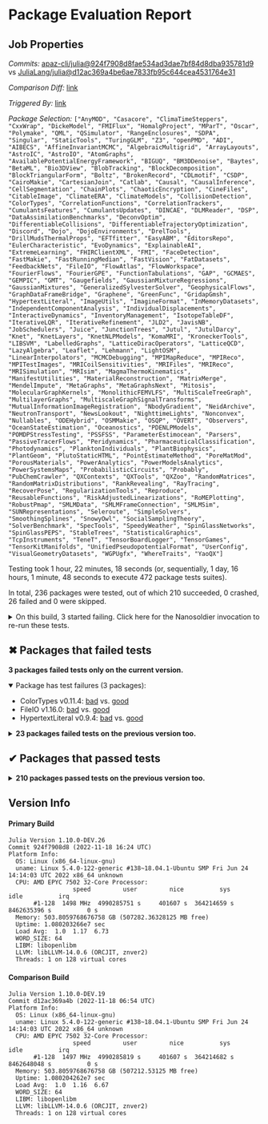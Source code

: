 # Package Evaluation Report

## Job Properties

*Commits:* [apaz-cli/julia@924f7908d8fae534ad3dae7bf84d8dba935781d9](https://github.com/apaz-cli/julia/commit/924f7908d8fae534ad3dae7bf84d8dba935781d9) vs [JuliaLang/julia@d12ac369a4be6ae7833fb95c644cea4531764e31](https://github.com/JuliaLang/julia/commit/d12ac369a4be6ae7833fb95c644cea4531764e31)

*Comparison Diff:* [link](https://github.com/JuliaLang/julia/compare/d12ac369a4be6ae7833fb95c644cea4531764e31..apaz-cli/julia:924f7908d8fae534ad3dae7bf84d8dba935781d9)

*Triggered By:* [link](https://github.com/JuliaLang/julia/pull/47369#issuecomment-1320461164)

*Package Selection:* `["AnyMOD", "Casacore", "ClimaTimeSteppers", "CxxWrap", "DickeModel", "FMIFlux", "HomalgProject", "MParT", "Oscar", "Polymake", "QML", "QSimulator", "RangeEnclosures", "SDPA", "Singular", "StaticTools", "TuringGLM", "Z3", "openPMD", "ADI", "AIBECS", "AffineInvariantMCMC", "AlgebraicMultigrid", "ArrayLayouts", "AstroIC", "AstroIO", "AtomGraphs", "AvailablePotentialEnergyFramework", "BIGUQ", "BM3DDenoise", "Baytes", "BetaML", "Bio3DView", "BlobTracking", "BlockDecomposition", "BlockTriangularForm", "Boltz", "BrokenRecord", "CDLmotif", "CSDP", "CairoMakie", "CartesianJoin", "Catlab", "Causal", "CausalInference", "CellSegmentation", "ChainPlots", "ChaoticEncryption", "CineFiles", "CitableImage", "ClimateERA", "ClimateModels", "CollisionDetection", "ColorTypes", "CorrelationFunctions", "CorrelationTrackers", "CumulantsFeatures", "CumulantsUpdates", "DINCAE", "DLMReader", "DSP", "DataAssimilationBenchmarks", "DeconvOptim", "DifferentiableCollisions", "DifferentiableTrajectoryOptimization", "Discord", "Dojo", "DojoEnvironments", "DrelTools", "DrillMudsThermalProps", "EFTfitter", "EasyABM", "EditorsRepo", "EulerCharacteristic", "EvoDynamics", "ExplainableAI", "ExtremeLearning", "FHIRClientXML", "FMI", "FaceDetection", "FastMakie", "FastRunningMedian", "FastVision", "FatDatasets", "FeedbackNets", "FileIO", "FlowAtlas", "FlowWorkspace", "FourierFlows", "FourierGPE", "FunctionTabulations", "GAP", "GCMAES", "GEMPIC", "GMT", "Gaugefields", "GaussianMixtureRegressions", "GaussianMixtures", "GeneralizedSylvesterSolver", "GeophysicalFlows", "GraphDataFrameBridge", "Graphene", "GreenFunc", "GridapGmsh", "HypertextLiteral", "ImageUtils", "ImagineFormat", "InMemoryDatasets", "IndependentComponentAnalysis", "IndividualDisplacements", "InteractiveDynamics", "InventoryManagement", "IsotopeTableDF", "IterativeLQR", "IterativeRefinement", "JLD2", "JavisNB", "JobSchedulers", "Juice", "JunctionTrees", "Jutul", "JutulDarcy", "Knet", "KnetLayers", "KnetNLPModels", "KomaMRI", "KroneckerTools", "LIBSVM", "LabelledGraphs", "LatticeDiracOperators", "LatticeQCD", "LazyAlgebra", "Leaflet", "Lehmann", "LightOSM", "LinearInterpolators", "MCMCDebugging", "MPIMapReduce", "MPIReco", "MPITestImages", "MRICoilSensitivities", "MRIFiles", "MRIReco", "MRISimulation", "MRIsim", "MagmaThermoKinematics", "ManifestUtilities", "MaterialReconstruction", "MatrixMerge", "MendelImpute", "MetaGraphs", "MetaGraphsNext", "Mitosis", "MolecularGraphKernels", "MonolithicFEMVLFS", "MultiScaleTreeGraph", "MultilayerGraphs", "MultiscaleGraphSignalTransforms", "MutualInformationImageRegistration", "NbodyGradient", "NeidArchive", "NeutronTransport", "NewsLookout", "NighttimeLights", "Nonconvex", "Nullables", "ODEHybrid", "OSMMakie", "OSQP", "OVERT", "Observers", "OceanStateEstimation", "Oceanostics", "PDENLPModels", "POMDPStressTesting", "PSSFSS", "ParameterEstimocean", "Parsers", "PassiveTracerFlows", "Peridynamics", "PharmaceuticalClassification", "Photodynamics", "PlanktonIndividuals", "PlantBiophysics", "PlantGeom", "PlutoStaticHTML", "PointEstimateMethod", "PoreMatMod", "PorousMaterials", "PowerAnalytics", "PowerModelsAnalytics", "PowerSystemsMaps", "ProbabilisticCircuits", "Probably", "PubChemCrawler", "QXContexts", "QXTools", "QXZoo", "RandomMatrices", "RandomMatrixDistributions", "RankRevealing", "RayTracing", "RecoverPose", "RegularizationTools", "Reproduce", "ReusableFunctions", "RiskAdjustedLinearizations", "RoMEPlotting", "RobustPmap", "SMLMData", "SMLMFrameConnection", "SMLMSim", "SUNRepresentations", "Seleroute", "SimpleSolvers", "SmoothingSplines", "SnowyOwl", "SocialSamplingTheory", "SolverBenchmark", "SpecTools", "SpeedyWeather", "SpinGlassNetworks", "SpinGlassPEPS", "StableTrees", "StatisticalGraphics", "TcpInstruments", "TeneT", "TensorBoardLogger", "TensorGames", "TensorKitManifolds", "UnifiedPseudopotentialFormat", "UserConfig", "VisualGeometryDatasets", "WGPUgfx", "WhereTraits", "YaoQX"]`

Testing took 1 hour, 22 minutes, 18 seconds (or, sequentially, 1 day, 16 hours, 1 minute, 48 seconds to execute 472 package tests suites).

In total, 236 packages were tested, out of which 210 succeeded, 0 crashed, 26 failed and 0 were skipped.


<details><summary>On this build, 3 started failing. Click here for the Nanosoldier invocation to re-run these tests.</summary>
<p>

```
@nanosoldier `runtests(["HypertextLiteral", "ColorTypes", "FileIO"])`
```

</p>
</details>


## ✖ Packages that failed tests

**3 packages failed tests only on the current version.**

<details open><summary>Package has test failures (3 packages):</summary>
<p>


- ColorTypes v0.11.4: [bad](https://s3.amazonaws.com/julialang-reports/nanosoldier/pkgeval/by_hash/924f790_vs_d12ac36/ColorTypes.primary.log) vs. [good](https://s3.amazonaws.com/julialang-reports/nanosoldier/pkgeval/by_hash/924f790_vs_d12ac36/ColorTypes.against.log)
- FileIO v1.16.0: [bad](https://s3.amazonaws.com/julialang-reports/nanosoldier/pkgeval/by_hash/924f790_vs_d12ac36/FileIO.primary.log) vs. [good](https://s3.amazonaws.com/julialang-reports/nanosoldier/pkgeval/by_hash/924f790_vs_d12ac36/FileIO.against.log)
- HypertextLiteral v0.9.4: [bad](https://s3.amazonaws.com/julialang-reports/nanosoldier/pkgeval/by_hash/924f790_vs_d12ac36/HypertextLiteral.primary.log) vs. [good](https://s3.amazonaws.com/julialang-reports/nanosoldier/pkgeval/by_hash/924f790_vs_d12ac36/HypertextLiteral.against.log)

</p>
</details>

<details><summary><strong>23 packages failed tests on the previous version too.</strong></summary>
<p>

<details open><summary>Package has test failures (2 packages):</summary>
<p>


- [Probably v0.1.0](https://s3.amazonaws.com/julialang-reports/nanosoldier/pkgeval/by_hash/924f790_vs_d12ac36/Probably.primary.log)
- [RiskAdjustedLinearizations v1.0.1](https://s3.amazonaws.com/julialang-reports/nanosoldier/pkgeval/by_hash/924f790_vs_d12ac36/RiskAdjustedLinearizations.primary.log)

</p>
</details>

<details open><summary>Package could not be installed (1 packages):</summary>
<p>


- [Casacore](https://s3.amazonaws.com/julialang-reports/nanosoldier/pkgeval/by_hash/924f790_vs_d12ac36/Casacore.primary.log)

</p>
</details>

<details open><summary>Networking-related issues were detected (1 packages):</summary>
<p>


- [DINCAE v2.0.1](https://s3.amazonaws.com/julialang-reports/nanosoldier/pkgeval/by_hash/924f790_vs_d12ac36/DINCAE.primary.log)

</p>
</details>

<details open><summary>There were unidentified errors (15 packages):</summary>
<p>


- [AstroIC v0.1.0](https://s3.amazonaws.com/julialang-reports/nanosoldier/pkgeval/by_hash/924f790_vs_d12ac36/AstroIC.primary.log)
- [AstroIO v0.1.2](https://s3.amazonaws.com/julialang-reports/nanosoldier/pkgeval/by_hash/924f790_vs_d12ac36/AstroIO.primary.log)
- [AtomGraphs v0.1.2](https://s3.amazonaws.com/julialang-reports/nanosoldier/pkgeval/by_hash/924f790_vs_d12ac36/AtomGraphs.primary.log)
- [FatDatasets v0.1.7](https://s3.amazonaws.com/julialang-reports/nanosoldier/pkgeval/by_hash/924f790_vs_d12ac36/FatDatasets.primary.log)
- [HomalgProject v1.2.5](https://s3.amazonaws.com/julialang-reports/nanosoldier/pkgeval/by_hash/924f790_vs_d12ac36/HomalgProject.primary.log)
- [MultiscaleGraphSignalTransforms](https://s3.amazonaws.com/julialang-reports/nanosoldier/pkgeval/by_hash/924f790_vs_d12ac36/MultiscaleGraphSignalTransforms.primary.log)
- [NeutronTransport](https://s3.amazonaws.com/julialang-reports/nanosoldier/pkgeval/by_hash/924f790_vs_d12ac36/NeutronTransport.primary.log)
- [Oscar v0.4.0](https://s3.amazonaws.com/julialang-reports/nanosoldier/pkgeval/by_hash/924f790_vs_d12ac36/Oscar.primary.log)
- [PowerModelsAnalytics v0.4.1](https://s3.amazonaws.com/julialang-reports/nanosoldier/pkgeval/by_hash/924f790_vs_d12ac36/PowerModelsAnalytics.primary.log)
- [QML v0.7.1](https://s3.amazonaws.com/julialang-reports/nanosoldier/pkgeval/by_hash/924f790_vs_d12ac36/QML.primary.log)
- [QXTools v1.0.0](https://s3.amazonaws.com/julialang-reports/nanosoldier/pkgeval/by_hash/924f790_vs_d12ac36/QXTools.primary.log)
- [RoMEPlotting](https://s3.amazonaws.com/julialang-reports/nanosoldier/pkgeval/by_hash/924f790_vs_d12ac36/RoMEPlotting.primary.log)
- [Singular v0.10.2](https://s3.amazonaws.com/julialang-reports/nanosoldier/pkgeval/by_hash/924f790_vs_d12ac36/Singular.primary.log)
- [TuringGLM v2.1.2](https://s3.amazonaws.com/julialang-reports/nanosoldier/pkgeval/by_hash/924f790_vs_d12ac36/TuringGLM.primary.log)
- [YaoQX v0.1.2](https://s3.amazonaws.com/julialang-reports/nanosoldier/pkgeval/by_hash/924f790_vs_d12ac36/YaoQX.primary.log)

</p>
</details>

<details open><summary>Tests became inactive (1 packages):</summary>
<p>


- [PlantBiophysics v0.5.0](https://s3.amazonaws.com/julialang-reports/nanosoldier/pkgeval/by_hash/924f790_vs_d12ac36/PlantBiophysics.primary.log)

</p>
</details>

<details open><summary>Test duration exceeded the time limit (3 packages):</summary>
<p>


- [AnyMOD v0.1.12](https://s3.amazonaws.com/julialang-reports/nanosoldier/pkgeval/by_hash/924f790_vs_d12ac36/AnyMOD.primary.log)
- [FMIFlux v0.8.0](https://s3.amazonaws.com/julialang-reports/nanosoldier/pkgeval/by_hash/924f790_vs_d12ac36/FMIFlux.primary.log)
- [Nonconvex v2.1.1](https://s3.amazonaws.com/julialang-reports/nanosoldier/pkgeval/by_hash/924f790_vs_d12ac36/Nonconvex.primary.log)

</p>
</details>

</p>
</details>


## ✔ Packages that passed tests

<details><summary><strong>210 packages passed tests on the previous version too.</strong></summary>
<p>

- [ADI v0.8.0](https://s3.amazonaws.com/julialang-reports/nanosoldier/pkgeval/by_hash/924f790_vs_d12ac36/ADI.primary.log)
- [AIBECS v0.13.2](https://s3.amazonaws.com/julialang-reports/nanosoldier/pkgeval/by_hash/924f790_vs_d12ac36/AIBECS.primary.log)
- [AffineInvariantMCMC v1.0.2](https://s3.amazonaws.com/julialang-reports/nanosoldier/pkgeval/by_hash/924f790_vs_d12ac36/AffineInvariantMCMC.primary.log)
- [AlgebraicMultigrid v0.5.1](https://s3.amazonaws.com/julialang-reports/nanosoldier/pkgeval/by_hash/924f790_vs_d12ac36/AlgebraicMultigrid.primary.log)
- [ArrayLayouts v0.8.14](https://s3.amazonaws.com/julialang-reports/nanosoldier/pkgeval/by_hash/924f790_vs_d12ac36/ArrayLayouts.primary.log)
- [AvailablePotentialEnergyFramework v0.1.0](https://s3.amazonaws.com/julialang-reports/nanosoldier/pkgeval/by_hash/924f790_vs_d12ac36/AvailablePotentialEnergyFramework.primary.log)
- [BIGUQ v1.1.1](https://s3.amazonaws.com/julialang-reports/nanosoldier/pkgeval/by_hash/924f790_vs_d12ac36/BIGUQ.primary.log)
- [BM3DDenoise v1.0.1](https://s3.amazonaws.com/julialang-reports/nanosoldier/pkgeval/by_hash/924f790_vs_d12ac36/BM3DDenoise.primary.log)
- [Baytes v0.2.1](https://s3.amazonaws.com/julialang-reports/nanosoldier/pkgeval/by_hash/924f790_vs_d12ac36/Baytes.primary.log)
- [BetaML v0.9.0](https://s3.amazonaws.com/julialang-reports/nanosoldier/pkgeval/by_hash/924f790_vs_d12ac36/BetaML.primary.log)
- [Bio3DView v0.1.4](https://s3.amazonaws.com/julialang-reports/nanosoldier/pkgeval/by_hash/924f790_vs_d12ac36/Bio3DView.primary.log)
- [BlobTracking v0.1.9](https://s3.amazonaws.com/julialang-reports/nanosoldier/pkgeval/by_hash/924f790_vs_d12ac36/BlobTracking.primary.log)
- [BlockDecomposition v1.11.0](https://s3.amazonaws.com/julialang-reports/nanosoldier/pkgeval/by_hash/924f790_vs_d12ac36/BlockDecomposition.primary.log)
- [BlockTriangularForm v0.1.0](https://s3.amazonaws.com/julialang-reports/nanosoldier/pkgeval/by_hash/924f790_vs_d12ac36/BlockTriangularForm.primary.log)
- [Boltz v0.1.4](https://s3.amazonaws.com/julialang-reports/nanosoldier/pkgeval/by_hash/924f790_vs_d12ac36/Boltz.primary.log)
- [BrokenRecord v0.1.9](https://s3.amazonaws.com/julialang-reports/nanosoldier/pkgeval/by_hash/924f790_vs_d12ac36/BrokenRecord.primary.log)
- [CDLmotif v0.1.0](https://s3.amazonaws.com/julialang-reports/nanosoldier/pkgeval/by_hash/924f790_vs_d12ac36/CDLmotif.primary.log)
- [CSDP v1.0.0](https://s3.amazonaws.com/julialang-reports/nanosoldier/pkgeval/by_hash/924f790_vs_d12ac36/CSDP.primary.log)
- [CairoMakie v0.9.3](https://s3.amazonaws.com/julialang-reports/nanosoldier/pkgeval/by_hash/924f790_vs_d12ac36/CairoMakie.primary.log)
- [CartesianJoin v0.1.0](https://s3.amazonaws.com/julialang-reports/nanosoldier/pkgeval/by_hash/924f790_vs_d12ac36/CartesianJoin.primary.log)
- [Catlab v0.14.10](https://s3.amazonaws.com/julialang-reports/nanosoldier/pkgeval/by_hash/924f790_vs_d12ac36/Catlab.primary.log)
- [Causal v0.3.4](https://s3.amazonaws.com/julialang-reports/nanosoldier/pkgeval/by_hash/924f790_vs_d12ac36/Causal.primary.log)
- [CausalInference v0.8.0](https://s3.amazonaws.com/julialang-reports/nanosoldier/pkgeval/by_hash/924f790_vs_d12ac36/CausalInference.primary.log)
- [CellSegmentation v0.1.0](https://s3.amazonaws.com/julialang-reports/nanosoldier/pkgeval/by_hash/924f790_vs_d12ac36/CellSegmentation.primary.log)
- [ChainPlots v0.1.0](https://s3.amazonaws.com/julialang-reports/nanosoldier/pkgeval/by_hash/924f790_vs_d12ac36/ChainPlots.primary.log)
- [ChaoticEncryption v0.4.0](https://s3.amazonaws.com/julialang-reports/nanosoldier/pkgeval/by_hash/924f790_vs_d12ac36/ChaoticEncryption.primary.log)
- [CineFiles v0.2.0](https://s3.amazonaws.com/julialang-reports/nanosoldier/pkgeval/by_hash/924f790_vs_d12ac36/CineFiles.primary.log)
- [CitableImage v0.6.4](https://s3.amazonaws.com/julialang-reports/nanosoldier/pkgeval/by_hash/924f790_vs_d12ac36/CitableImage.primary.log)
- [ClimaTimeSteppers v0.2.6](https://s3.amazonaws.com/julialang-reports/nanosoldier/pkgeval/by_hash/924f790_vs_d12ac36/ClimaTimeSteppers.primary.log)
- [ClimateERA v0.9.1](https://s3.amazonaws.com/julialang-reports/nanosoldier/pkgeval/by_hash/924f790_vs_d12ac36/ClimateERA.primary.log)
- [ClimateModels v0.2.15](https://s3.amazonaws.com/julialang-reports/nanosoldier/pkgeval/by_hash/924f790_vs_d12ac36/ClimateModels.primary.log)
- [CollisionDetection v0.1.5](https://s3.amazonaws.com/julialang-reports/nanosoldier/pkgeval/by_hash/924f790_vs_d12ac36/CollisionDetection.primary.log)
- [CorrelationFunctions v0.7.1](https://s3.amazonaws.com/julialang-reports/nanosoldier/pkgeval/by_hash/924f790_vs_d12ac36/CorrelationFunctions.primary.log)
- [CorrelationTrackers v0.6.7](https://s3.amazonaws.com/julialang-reports/nanosoldier/pkgeval/by_hash/924f790_vs_d12ac36/CorrelationTrackers.primary.log)
- [CumulantsFeatures v1.3.4](https://s3.amazonaws.com/julialang-reports/nanosoldier/pkgeval/by_hash/924f790_vs_d12ac36/CumulantsFeatures.primary.log)
- [CumulantsUpdates v1.0.5](https://s3.amazonaws.com/julialang-reports/nanosoldier/pkgeval/by_hash/924f790_vs_d12ac36/CumulantsUpdates.primary.log)
- [CxxWrap v0.12.1](https://s3.amazonaws.com/julialang-reports/nanosoldier/pkgeval/by_hash/924f790_vs_d12ac36/CxxWrap.primary.log)
- [DLMReader v0.4.9](https://s3.amazonaws.com/julialang-reports/nanosoldier/pkgeval/by_hash/924f790_vs_d12ac36/DLMReader.primary.log)
- [DSP v0.7.7](https://s3.amazonaws.com/julialang-reports/nanosoldier/pkgeval/by_hash/924f790_vs_d12ac36/DSP.primary.log)
- [DataAssimilationBenchmarks v0.3.4](https://s3.amazonaws.com/julialang-reports/nanosoldier/pkgeval/by_hash/924f790_vs_d12ac36/DataAssimilationBenchmarks.primary.log)
- [DeconvOptim v0.6.0](https://s3.amazonaws.com/julialang-reports/nanosoldier/pkgeval/by_hash/924f790_vs_d12ac36/DeconvOptim.primary.log)
- [DickeModel v0.1.2](https://s3.amazonaws.com/julialang-reports/nanosoldier/pkgeval/by_hash/924f790_vs_d12ac36/DickeModel.primary.log)
- [DifferentiableCollisions v0.1.3](https://s3.amazonaws.com/julialang-reports/nanosoldier/pkgeval/by_hash/924f790_vs_d12ac36/DifferentiableCollisions.primary.log)
- [DifferentiableTrajectoryOptimization v0.2.4](https://s3.amazonaws.com/julialang-reports/nanosoldier/pkgeval/by_hash/924f790_vs_d12ac36/DifferentiableTrajectoryOptimization.primary.log)
- [Discord v0.1.1](https://s3.amazonaws.com/julialang-reports/nanosoldier/pkgeval/by_hash/924f790_vs_d12ac36/Discord.primary.log)
- [Dojo v0.4.0](https://s3.amazonaws.com/julialang-reports/nanosoldier/pkgeval/by_hash/924f790_vs_d12ac36/Dojo.primary.log)
- [DojoEnvironments v0.2.1](https://s3.amazonaws.com/julialang-reports/nanosoldier/pkgeval/by_hash/924f790_vs_d12ac36/DojoEnvironments.primary.log)
- [DrelTools v0.2.0](https://s3.amazonaws.com/julialang-reports/nanosoldier/pkgeval/by_hash/924f790_vs_d12ac36/DrelTools.primary.log)
- [DrillMudsThermalProps v0.2.3](https://s3.amazonaws.com/julialang-reports/nanosoldier/pkgeval/by_hash/924f790_vs_d12ac36/DrillMudsThermalProps.primary.log)
- [EFTfitter v0.1.2](https://s3.amazonaws.com/julialang-reports/nanosoldier/pkgeval/by_hash/924f790_vs_d12ac36/EFTfitter.primary.log)
- [EasyABM v1.2.0](https://s3.amazonaws.com/julialang-reports/nanosoldier/pkgeval/by_hash/924f790_vs_d12ac36/EasyABM.primary.log)
- [EditorsRepo v0.18.2](https://s3.amazonaws.com/julialang-reports/nanosoldier/pkgeval/by_hash/924f790_vs_d12ac36/EditorsRepo.primary.log)
- [EulerCharacteristic v0.1.0](https://s3.amazonaws.com/julialang-reports/nanosoldier/pkgeval/by_hash/924f790_vs_d12ac36/EulerCharacteristic.primary.log)
- [EvoDynamics v0.17.0](https://s3.amazonaws.com/julialang-reports/nanosoldier/pkgeval/by_hash/924f790_vs_d12ac36/EvoDynamics.primary.log)
- [ExplainableAI v0.5.7](https://s3.amazonaws.com/julialang-reports/nanosoldier/pkgeval/by_hash/924f790_vs_d12ac36/ExplainableAI.primary.log)
- [ExtremeLearning v0.1.2](https://s3.amazonaws.com/julialang-reports/nanosoldier/pkgeval/by_hash/924f790_vs_d12ac36/ExtremeLearning.primary.log)
- [FHIRClientXML v1.0.0](https://s3.amazonaws.com/julialang-reports/nanosoldier/pkgeval/by_hash/924f790_vs_d12ac36/FHIRClientXML.primary.log)
- [FMI v0.10.2](https://s3.amazonaws.com/julialang-reports/nanosoldier/pkgeval/by_hash/924f790_vs_d12ac36/FMI.primary.log)
- [FaceDetection v1.1.0](https://s3.amazonaws.com/julialang-reports/nanosoldier/pkgeval/by_hash/924f790_vs_d12ac36/FaceDetection.primary.log)
- [FastMakie v0.1.0](https://s3.amazonaws.com/julialang-reports/nanosoldier/pkgeval/by_hash/924f790_vs_d12ac36/FastMakie.primary.log)
- [FastRunningMedian v0.2.0](https://s3.amazonaws.com/julialang-reports/nanosoldier/pkgeval/by_hash/924f790_vs_d12ac36/FastRunningMedian.primary.log)
- [FastVision v0.1.0](https://s3.amazonaws.com/julialang-reports/nanosoldier/pkgeval/by_hash/924f790_vs_d12ac36/FastVision.primary.log)
- [FeedbackNets v0.3.0](https://s3.amazonaws.com/julialang-reports/nanosoldier/pkgeval/by_hash/924f790_vs_d12ac36/FeedbackNets.primary.log)
- [FlowAtlas v0.1.12](https://s3.amazonaws.com/julialang-reports/nanosoldier/pkgeval/by_hash/924f790_vs_d12ac36/FlowAtlas.primary.log)
- [FlowWorkspace v0.1.12](https://s3.amazonaws.com/julialang-reports/nanosoldier/pkgeval/by_hash/924f790_vs_d12ac36/FlowWorkspace.primary.log)
- [FourierFlows v0.10.1](https://s3.amazonaws.com/julialang-reports/nanosoldier/pkgeval/by_hash/924f790_vs_d12ac36/FourierFlows.primary.log)
- [FourierGPE v0.1.0](https://s3.amazonaws.com/julialang-reports/nanosoldier/pkgeval/by_hash/924f790_vs_d12ac36/FourierGPE.primary.log)
- [FunctionTabulations v0.2.1](https://s3.amazonaws.com/julialang-reports/nanosoldier/pkgeval/by_hash/924f790_vs_d12ac36/FunctionTabulations.primary.log)
- [GAP v0.9.0](https://s3.amazonaws.com/julialang-reports/nanosoldier/pkgeval/by_hash/924f790_vs_d12ac36/GAP.primary.log)
- [GCMAES v0.1.29](https://s3.amazonaws.com/julialang-reports/nanosoldier/pkgeval/by_hash/924f790_vs_d12ac36/GCMAES.primary.log)
- [GEMPIC v0.3.3](https://s3.amazonaws.com/julialang-reports/nanosoldier/pkgeval/by_hash/924f790_vs_d12ac36/GEMPIC.primary.log)
- [GMT v0.43.1](https://s3.amazonaws.com/julialang-reports/nanosoldier/pkgeval/by_hash/924f790_vs_d12ac36/GMT.primary.log)
- [Gaugefields v0.1.17](https://s3.amazonaws.com/julialang-reports/nanosoldier/pkgeval/by_hash/924f790_vs_d12ac36/Gaugefields.primary.log)
- [GaussianMixtureRegressions v0.0.2](https://s3.amazonaws.com/julialang-reports/nanosoldier/pkgeval/by_hash/924f790_vs_d12ac36/GaussianMixtureRegressions.primary.log)
- [GaussianMixtures v0.3.7](https://s3.amazonaws.com/julialang-reports/nanosoldier/pkgeval/by_hash/924f790_vs_d12ac36/GaussianMixtures.primary.log)
- [GeneralizedSylvesterSolver v0.1.2](https://s3.amazonaws.com/julialang-reports/nanosoldier/pkgeval/by_hash/924f790_vs_d12ac36/GeneralizedSylvesterSolver.primary.log)
- [GeophysicalFlows v0.15.0](https://s3.amazonaws.com/julialang-reports/nanosoldier/pkgeval/by_hash/924f790_vs_d12ac36/GeophysicalFlows.primary.log)
- [GraphDataFrameBridge v0.3.0](https://s3.amazonaws.com/julialang-reports/nanosoldier/pkgeval/by_hash/924f790_vs_d12ac36/GraphDataFrameBridge.primary.log)
- [Graphene v0.2.0](https://s3.amazonaws.com/julialang-reports/nanosoldier/pkgeval/by_hash/924f790_vs_d12ac36/Graphene.primary.log)
- [GreenFunc v0.2.1](https://s3.amazonaws.com/julialang-reports/nanosoldier/pkgeval/by_hash/924f790_vs_d12ac36/GreenFunc.primary.log)
- [GridapGmsh v0.6.1](https://s3.amazonaws.com/julialang-reports/nanosoldier/pkgeval/by_hash/924f790_vs_d12ac36/GridapGmsh.primary.log)
- [ImageUtils v0.2.9](https://s3.amazonaws.com/julialang-reports/nanosoldier/pkgeval/by_hash/924f790_vs_d12ac36/ImageUtils.primary.log)
- [ImagineFormat v1.2.2](https://s3.amazonaws.com/julialang-reports/nanosoldier/pkgeval/by_hash/924f790_vs_d12ac36/ImagineFormat.primary.log)
- [InMemoryDatasets v0.7.11](https://s3.amazonaws.com/julialang-reports/nanosoldier/pkgeval/by_hash/924f790_vs_d12ac36/InMemoryDatasets.primary.log)
- [IndependentComponentAnalysis v0.1.5](https://s3.amazonaws.com/julialang-reports/nanosoldier/pkgeval/by_hash/924f790_vs_d12ac36/IndependentComponentAnalysis.primary.log)
- [IndividualDisplacements v0.4.2](https://s3.amazonaws.com/julialang-reports/nanosoldier/pkgeval/by_hash/924f790_vs_d12ac36/IndividualDisplacements.primary.log)
- [InteractiveDynamics v0.21.11](https://s3.amazonaws.com/julialang-reports/nanosoldier/pkgeval/by_hash/924f790_vs_d12ac36/InteractiveDynamics.primary.log)
- [InventoryManagement v0.5.5](https://s3.amazonaws.com/julialang-reports/nanosoldier/pkgeval/by_hash/924f790_vs_d12ac36/InventoryManagement.primary.log)
- [IsotopeTableDF v0.1.0](https://s3.amazonaws.com/julialang-reports/nanosoldier/pkgeval/by_hash/924f790_vs_d12ac36/IsotopeTableDF.primary.log)
- [IterativeLQR v0.2.3](https://s3.amazonaws.com/julialang-reports/nanosoldier/pkgeval/by_hash/924f790_vs_d12ac36/IterativeLQR.primary.log)
- [IterativeRefinement v0.2.1](https://s3.amazonaws.com/julialang-reports/nanosoldier/pkgeval/by_hash/924f790_vs_d12ac36/IterativeRefinement.primary.log)
- [JLD2 v0.4.28](https://s3.amazonaws.com/julialang-reports/nanosoldier/pkgeval/by_hash/924f790_vs_d12ac36/JLD2.primary.log)
- [JavisNB v0.1.0](https://s3.amazonaws.com/julialang-reports/nanosoldier/pkgeval/by_hash/924f790_vs_d12ac36/JavisNB.primary.log)
- [JobSchedulers v0.7.3](https://s3.amazonaws.com/julialang-reports/nanosoldier/pkgeval/by_hash/924f790_vs_d12ac36/JobSchedulers.primary.log)
- [Juice v0.3.0](https://s3.amazonaws.com/julialang-reports/nanosoldier/pkgeval/by_hash/924f790_vs_d12ac36/Juice.primary.log)
- [JunctionTrees v0.3.3](https://s3.amazonaws.com/julialang-reports/nanosoldier/pkgeval/by_hash/924f790_vs_d12ac36/JunctionTrees.primary.log)
- [Jutul v0.1.6](https://s3.amazonaws.com/julialang-reports/nanosoldier/pkgeval/by_hash/924f790_vs_d12ac36/Jutul.primary.log)
- [JutulDarcy v0.1.5](https://s3.amazonaws.com/julialang-reports/nanosoldier/pkgeval/by_hash/924f790_vs_d12ac36/JutulDarcy.primary.log)
- [Knet v1.4.10](https://s3.amazonaws.com/julialang-reports/nanosoldier/pkgeval/by_hash/924f790_vs_d12ac36/Knet.primary.log)
- [KnetLayers v0.4.0](https://s3.amazonaws.com/julialang-reports/nanosoldier/pkgeval/by_hash/924f790_vs_d12ac36/KnetLayers.primary.log)
- [KnetNLPModels v0.2.1](https://s3.amazonaws.com/julialang-reports/nanosoldier/pkgeval/by_hash/924f790_vs_d12ac36/KnetNLPModels.primary.log)
- [KomaMRI v0.6.7](https://s3.amazonaws.com/julialang-reports/nanosoldier/pkgeval/by_hash/924f790_vs_d12ac36/KomaMRI.primary.log)
- [KroneckerTools v0.1.1](https://s3.amazonaws.com/julialang-reports/nanosoldier/pkgeval/by_hash/924f790_vs_d12ac36/KroneckerTools.primary.log)
- [LIBSVM v0.8.0](https://s3.amazonaws.com/julialang-reports/nanosoldier/pkgeval/by_hash/924f790_vs_d12ac36/LIBSVM.primary.log)
- [LabelledGraphs v0.3.2](https://s3.amazonaws.com/julialang-reports/nanosoldier/pkgeval/by_hash/924f790_vs_d12ac36/LabelledGraphs.primary.log)
- [LatticeDiracOperators v0.1.5](https://s3.amazonaws.com/julialang-reports/nanosoldier/pkgeval/by_hash/924f790_vs_d12ac36/LatticeDiracOperators.primary.log)
- [LatticeQCD v0.1.1](https://s3.amazonaws.com/julialang-reports/nanosoldier/pkgeval/by_hash/924f790_vs_d12ac36/LatticeQCD.primary.log)
- [LazyAlgebra v0.2.5](https://s3.amazonaws.com/julialang-reports/nanosoldier/pkgeval/by_hash/924f790_vs_d12ac36/LazyAlgebra.primary.log)
- [Leaflet v0.1.0](https://s3.amazonaws.com/julialang-reports/nanosoldier/pkgeval/by_hash/924f790_vs_d12ac36/Leaflet.primary.log)
- [Lehmann v0.2.6](https://s3.amazonaws.com/julialang-reports/nanosoldier/pkgeval/by_hash/924f790_vs_d12ac36/Lehmann.primary.log)
- [LightOSM v0.2.8](https://s3.amazonaws.com/julialang-reports/nanosoldier/pkgeval/by_hash/924f790_vs_d12ac36/LightOSM.primary.log)
- [LinearInterpolators v0.1.7](https://s3.amazonaws.com/julialang-reports/nanosoldier/pkgeval/by_hash/924f790_vs_d12ac36/LinearInterpolators.primary.log)
- [MCMCDebugging v0.2.0](https://s3.amazonaws.com/julialang-reports/nanosoldier/pkgeval/by_hash/924f790_vs_d12ac36/MCMCDebugging.primary.log)
- [MPIMapReduce v0.1.1](https://s3.amazonaws.com/julialang-reports/nanosoldier/pkgeval/by_hash/924f790_vs_d12ac36/MPIMapReduce.primary.log)
- [MPIReco v0.3.12](https://s3.amazonaws.com/julialang-reports/nanosoldier/pkgeval/by_hash/924f790_vs_d12ac36/MPIReco.primary.log)
- [MPITestImages v0.1.5](https://s3.amazonaws.com/julialang-reports/nanosoldier/pkgeval/by_hash/924f790_vs_d12ac36/MPITestImages.primary.log)
- [MParT v1.2.0](https://s3.amazonaws.com/julialang-reports/nanosoldier/pkgeval/by_hash/924f790_vs_d12ac36/MParT.primary.log)
- [MRICoilSensitivities v0.1.1](https://s3.amazonaws.com/julialang-reports/nanosoldier/pkgeval/by_hash/924f790_vs_d12ac36/MRICoilSensitivities.primary.log)
- [MRIFiles v0.1.5](https://s3.amazonaws.com/julialang-reports/nanosoldier/pkgeval/by_hash/924f790_vs_d12ac36/MRIFiles.primary.log)
- [MRIReco v0.7.1](https://s3.amazonaws.com/julialang-reports/nanosoldier/pkgeval/by_hash/924f790_vs_d12ac36/MRIReco.primary.log)
- [MRISimulation v0.1.1](https://s3.amazonaws.com/julialang-reports/nanosoldier/pkgeval/by_hash/924f790_vs_d12ac36/MRISimulation.primary.log)
- [MRIsim v0.3.8](https://s3.amazonaws.com/julialang-reports/nanosoldier/pkgeval/by_hash/924f790_vs_d12ac36/MRIsim.primary.log)
- [MagmaThermoKinematics v0.4.1](https://s3.amazonaws.com/julialang-reports/nanosoldier/pkgeval/by_hash/924f790_vs_d12ac36/MagmaThermoKinematics.primary.log)
- [ManifestUtilities v1.1.0](https://s3.amazonaws.com/julialang-reports/nanosoldier/pkgeval/by_hash/924f790_vs_d12ac36/ManifestUtilities.primary.log)
- [MaterialReconstruction v0.2.4](https://s3.amazonaws.com/julialang-reports/nanosoldier/pkgeval/by_hash/924f790_vs_d12ac36/MaterialReconstruction.primary.log)
- [MatrixMerge v0.1.0](https://s3.amazonaws.com/julialang-reports/nanosoldier/pkgeval/by_hash/924f790_vs_d12ac36/MatrixMerge.primary.log)
- [MendelImpute v1.2.3](https://s3.amazonaws.com/julialang-reports/nanosoldier/pkgeval/by_hash/924f790_vs_d12ac36/MendelImpute.primary.log)
- [MetaGraphs v0.7.1](https://s3.amazonaws.com/julialang-reports/nanosoldier/pkgeval/by_hash/924f790_vs_d12ac36/MetaGraphs.primary.log)
- [MetaGraphsNext v0.4.0](https://s3.amazonaws.com/julialang-reports/nanosoldier/pkgeval/by_hash/924f790_vs_d12ac36/MetaGraphsNext.primary.log)
- [Mitosis v0.2.1](https://s3.amazonaws.com/julialang-reports/nanosoldier/pkgeval/by_hash/924f790_vs_d12ac36/Mitosis.primary.log)
- [MolecularGraphKernels v0.7.0](https://s3.amazonaws.com/julialang-reports/nanosoldier/pkgeval/by_hash/924f790_vs_d12ac36/MolecularGraphKernels.primary.log)
- [MonolithicFEMVLFS v0.1.1](https://s3.amazonaws.com/julialang-reports/nanosoldier/pkgeval/by_hash/924f790_vs_d12ac36/MonolithicFEMVLFS.primary.log)
- [MultiScaleTreeGraph v0.7.0](https://s3.amazonaws.com/julialang-reports/nanosoldier/pkgeval/by_hash/924f790_vs_d12ac36/MultiScaleTreeGraph.primary.log)
- [MultilayerGraphs v0.1.2](https://s3.amazonaws.com/julialang-reports/nanosoldier/pkgeval/by_hash/924f790_vs_d12ac36/MultilayerGraphs.primary.log)
- [MutualInformationImageRegistration v0.1.5](https://s3.amazonaws.com/julialang-reports/nanosoldier/pkgeval/by_hash/924f790_vs_d12ac36/MutualInformationImageRegistration.primary.log)
- [NbodyGradient v0.1.3](https://s3.amazonaws.com/julialang-reports/nanosoldier/pkgeval/by_hash/924f790_vs_d12ac36/NbodyGradient.primary.log)
- [NeidArchive v0.1.2](https://s3.amazonaws.com/julialang-reports/nanosoldier/pkgeval/by_hash/924f790_vs_d12ac36/NeidArchive.primary.log)
- [NewsLookout v0.0.1](https://s3.amazonaws.com/julialang-reports/nanosoldier/pkgeval/by_hash/924f790_vs_d12ac36/NewsLookout.primary.log)
- [NighttimeLights v0.6.0](https://s3.amazonaws.com/julialang-reports/nanosoldier/pkgeval/by_hash/924f790_vs_d12ac36/NighttimeLights.primary.log)
- [Nullables v1.0.0](https://s3.amazonaws.com/julialang-reports/nanosoldier/pkgeval/by_hash/924f790_vs_d12ac36/Nullables.primary.log)
- [ODEHybrid v0.1.0](https://s3.amazonaws.com/julialang-reports/nanosoldier/pkgeval/by_hash/924f790_vs_d12ac36/ODEHybrid.primary.log)
- [OSMMakie v0.0.6](https://s3.amazonaws.com/julialang-reports/nanosoldier/pkgeval/by_hash/924f790_vs_d12ac36/OSMMakie.primary.log)
- [OSQP v0.8.0](https://s3.amazonaws.com/julialang-reports/nanosoldier/pkgeval/by_hash/924f790_vs_d12ac36/OSQP.primary.log)
- [OVERT v0.1.1](https://s3.amazonaws.com/julialang-reports/nanosoldier/pkgeval/by_hash/924f790_vs_d12ac36/OVERT.primary.log)
- [Observers v0.0.8](https://s3.amazonaws.com/julialang-reports/nanosoldier/pkgeval/by_hash/924f790_vs_d12ac36/Observers.primary.log)
- [OceanStateEstimation v0.3.1](https://s3.amazonaws.com/julialang-reports/nanosoldier/pkgeval/by_hash/924f790_vs_d12ac36/OceanStateEstimation.primary.log)
- [Oceanostics v0.9.0](https://s3.amazonaws.com/julialang-reports/nanosoldier/pkgeval/by_hash/924f790_vs_d12ac36/Oceanostics.primary.log)
- [PDENLPModels v0.3.2](https://s3.amazonaws.com/julialang-reports/nanosoldier/pkgeval/by_hash/924f790_vs_d12ac36/PDENLPModels.primary.log)
- [POMDPStressTesting v1.0.1](https://s3.amazonaws.com/julialang-reports/nanosoldier/pkgeval/by_hash/924f790_vs_d12ac36/POMDPStressTesting.primary.log)
- [PSSFSS v1.1.3](https://s3.amazonaws.com/julialang-reports/nanosoldier/pkgeval/by_hash/924f790_vs_d12ac36/PSSFSS.primary.log)
- [ParameterEstimocean v0.14.1](https://s3.amazonaws.com/julialang-reports/nanosoldier/pkgeval/by_hash/924f790_vs_d12ac36/ParameterEstimocean.primary.log)
- [Parsers v2.5.1](https://s3.amazonaws.com/julialang-reports/nanosoldier/pkgeval/by_hash/924f790_vs_d12ac36/Parsers.primary.log)
- [PassiveTracerFlows v0.9.0](https://s3.amazonaws.com/julialang-reports/nanosoldier/pkgeval/by_hash/924f790_vs_d12ac36/PassiveTracerFlows.primary.log)
- [Peridynamics v0.1.1](https://s3.amazonaws.com/julialang-reports/nanosoldier/pkgeval/by_hash/924f790_vs_d12ac36/Peridynamics.primary.log)
- [PharmaceuticalClassification v1.0.1](https://s3.amazonaws.com/julialang-reports/nanosoldier/pkgeval/by_hash/924f790_vs_d12ac36/PharmaceuticalClassification.primary.log)
- [Photodynamics v0.1.1](https://s3.amazonaws.com/julialang-reports/nanosoldier/pkgeval/by_hash/924f790_vs_d12ac36/Photodynamics.primary.log)
- [PlanktonIndividuals v0.5.2](https://s3.amazonaws.com/julialang-reports/nanosoldier/pkgeval/by_hash/924f790_vs_d12ac36/PlanktonIndividuals.primary.log)
- [PlantGeom v0.4.1](https://s3.amazonaws.com/julialang-reports/nanosoldier/pkgeval/by_hash/924f790_vs_d12ac36/PlantGeom.primary.log)
- [PlutoStaticHTML v6.0.6](https://s3.amazonaws.com/julialang-reports/nanosoldier/pkgeval/by_hash/924f790_vs_d12ac36/PlutoStaticHTML.primary.log)
- [PointEstimateMethod v0.1.2](https://s3.amazonaws.com/julialang-reports/nanosoldier/pkgeval/by_hash/924f790_vs_d12ac36/PointEstimateMethod.primary.log)
- [Polymake v0.8.2](https://s3.amazonaws.com/julialang-reports/nanosoldier/pkgeval/by_hash/924f790_vs_d12ac36/Polymake.primary.log)
- [PoreMatMod v0.2.16](https://s3.amazonaws.com/julialang-reports/nanosoldier/pkgeval/by_hash/924f790_vs_d12ac36/PoreMatMod.primary.log)
- [PorousMaterials v0.4.2](https://s3.amazonaws.com/julialang-reports/nanosoldier/pkgeval/by_hash/924f790_vs_d12ac36/PorousMaterials.primary.log)
- [PowerAnalytics v0.1.0](https://s3.amazonaws.com/julialang-reports/nanosoldier/pkgeval/by_hash/924f790_vs_d12ac36/PowerAnalytics.primary.log)
- [PowerSystemsMaps v0.1.0](https://s3.amazonaws.com/julialang-reports/nanosoldier/pkgeval/by_hash/924f790_vs_d12ac36/PowerSystemsMaps.primary.log)
- [ProbabilisticCircuits v0.3.3](https://s3.amazonaws.com/julialang-reports/nanosoldier/pkgeval/by_hash/924f790_vs_d12ac36/ProbabilisticCircuits.primary.log)
- [PubChemCrawler v1.1.0](https://s3.amazonaws.com/julialang-reports/nanosoldier/pkgeval/by_hash/924f790_vs_d12ac36/PubChemCrawler.primary.log)
- [QSimulator v0.2.0](https://s3.amazonaws.com/julialang-reports/nanosoldier/pkgeval/by_hash/924f790_vs_d12ac36/QSimulator.primary.log)
- [QXContexts v1.0.0](https://s3.amazonaws.com/julialang-reports/nanosoldier/pkgeval/by_hash/924f790_vs_d12ac36/QXContexts.primary.log)
- [QXZoo v1.0.0](https://s3.amazonaws.com/julialang-reports/nanosoldier/pkgeval/by_hash/924f790_vs_d12ac36/QXZoo.primary.log)
- [RandomMatrices v0.5.1](https://s3.amazonaws.com/julialang-reports/nanosoldier/pkgeval/by_hash/924f790_vs_d12ac36/RandomMatrices.primary.log)
- [RandomMatrixDistributions v0.4.0](https://s3.amazonaws.com/julialang-reports/nanosoldier/pkgeval/by_hash/924f790_vs_d12ac36/RandomMatrixDistributions.primary.log)
- [RangeEnclosures v0.1.2](https://s3.amazonaws.com/julialang-reports/nanosoldier/pkgeval/by_hash/924f790_vs_d12ac36/RangeEnclosures.primary.log)
- [RankRevealing v0.1.0](https://s3.amazonaws.com/julialang-reports/nanosoldier/pkgeval/by_hash/924f790_vs_d12ac36/RankRevealing.primary.log)
- [RayTracing v0.2.1](https://s3.amazonaws.com/julialang-reports/nanosoldier/pkgeval/by_hash/924f790_vs_d12ac36/RayTracing.primary.log)
- [RecoverPose v0.1.1](https://s3.amazonaws.com/julialang-reports/nanosoldier/pkgeval/by_hash/924f790_vs_d12ac36/RecoverPose.primary.log)
- [RegularizationTools v0.6.0](https://s3.amazonaws.com/julialang-reports/nanosoldier/pkgeval/by_hash/924f790_vs_d12ac36/RegularizationTools.primary.log)
- [Reproduce v0.12.3](https://s3.amazonaws.com/julialang-reports/nanosoldier/pkgeval/by_hash/924f790_vs_d12ac36/Reproduce.primary.log)
- [ReusableFunctions v1.0.2](https://s3.amazonaws.com/julialang-reports/nanosoldier/pkgeval/by_hash/924f790_vs_d12ac36/ReusableFunctions.primary.log)
- [RobustPmap v1.0.2](https://s3.amazonaws.com/julialang-reports/nanosoldier/pkgeval/by_hash/924f790_vs_d12ac36/RobustPmap.primary.log)
- [SDPA v0.4.0](https://s3.amazonaws.com/julialang-reports/nanosoldier/pkgeval/by_hash/924f790_vs_d12ac36/SDPA.primary.log)
- [SMLMData v0.1.1](https://s3.amazonaws.com/julialang-reports/nanosoldier/pkgeval/by_hash/924f790_vs_d12ac36/SMLMData.primary.log)
- [SMLMFrameConnection v0.1.1](https://s3.amazonaws.com/julialang-reports/nanosoldier/pkgeval/by_hash/924f790_vs_d12ac36/SMLMFrameConnection.primary.log)
- [SMLMSim v0.1.3](https://s3.amazonaws.com/julialang-reports/nanosoldier/pkgeval/by_hash/924f790_vs_d12ac36/SMLMSim.primary.log)
- [SUNRepresentations v0.1.4](https://s3.amazonaws.com/julialang-reports/nanosoldier/pkgeval/by_hash/924f790_vs_d12ac36/SUNRepresentations.primary.log)
- [Seleroute v0.2.4](https://s3.amazonaws.com/julialang-reports/nanosoldier/pkgeval/by_hash/924f790_vs_d12ac36/Seleroute.primary.log)
- [SimpleSolvers v0.2.0](https://s3.amazonaws.com/julialang-reports/nanosoldier/pkgeval/by_hash/924f790_vs_d12ac36/SimpleSolvers.primary.log)
- [SmoothingSplines v0.3.1](https://s3.amazonaws.com/julialang-reports/nanosoldier/pkgeval/by_hash/924f790_vs_d12ac36/SmoothingSplines.primary.log)
- [SnowyOwl v0.1.4](https://s3.amazonaws.com/julialang-reports/nanosoldier/pkgeval/by_hash/924f790_vs_d12ac36/SnowyOwl.primary.log)
- [SocialSamplingTheory v0.1.0](https://s3.amazonaws.com/julialang-reports/nanosoldier/pkgeval/by_hash/924f790_vs_d12ac36/SocialSamplingTheory.primary.log)
- [SolverBenchmark v0.5.4](https://s3.amazonaws.com/julialang-reports/nanosoldier/pkgeval/by_hash/924f790_vs_d12ac36/SolverBenchmark.primary.log)
- [SpecTools v0.1.0](https://s3.amazonaws.com/julialang-reports/nanosoldier/pkgeval/by_hash/924f790_vs_d12ac36/SpecTools.primary.log)
- [SpeedyWeather v0.4.0](https://s3.amazonaws.com/julialang-reports/nanosoldier/pkgeval/by_hash/924f790_vs_d12ac36/SpeedyWeather.primary.log)
- [SpinGlassNetworks v0.2.3](https://s3.amazonaws.com/julialang-reports/nanosoldier/pkgeval/by_hash/924f790_vs_d12ac36/SpinGlassNetworks.primary.log)
- [SpinGlassPEPS v0.2.1](https://s3.amazonaws.com/julialang-reports/nanosoldier/pkgeval/by_hash/924f790_vs_d12ac36/SpinGlassPEPS.primary.log)
- [StableTrees v1.2.0](https://s3.amazonaws.com/julialang-reports/nanosoldier/pkgeval/by_hash/924f790_vs_d12ac36/StableTrees.primary.log)
- [StaticTools v0.8.2](https://s3.amazonaws.com/julialang-reports/nanosoldier/pkgeval/by_hash/924f790_vs_d12ac36/StaticTools.primary.log)
- [StatisticalGraphics v0.5.2](https://s3.amazonaws.com/julialang-reports/nanosoldier/pkgeval/by_hash/924f790_vs_d12ac36/StatisticalGraphics.primary.log)
- [TcpInstruments v0.11.7](https://s3.amazonaws.com/julialang-reports/nanosoldier/pkgeval/by_hash/924f790_vs_d12ac36/TcpInstruments.primary.log)
- [TeneT v0.1.0](https://s3.amazonaws.com/julialang-reports/nanosoldier/pkgeval/by_hash/924f790_vs_d12ac36/TeneT.primary.log)
- [TensorBoardLogger v0.1.19](https://s3.amazonaws.com/julialang-reports/nanosoldier/pkgeval/by_hash/924f790_vs_d12ac36/TensorBoardLogger.primary.log)
- [TensorGames v0.3.6](https://s3.amazonaws.com/julialang-reports/nanosoldier/pkgeval/by_hash/924f790_vs_d12ac36/TensorGames.primary.log)
- [TensorKitManifolds v0.6.0](https://s3.amazonaws.com/julialang-reports/nanosoldier/pkgeval/by_hash/924f790_vs_d12ac36/TensorKitManifolds.primary.log)
- [UnifiedPseudopotentialFormat v0.4.1](https://s3.amazonaws.com/julialang-reports/nanosoldier/pkgeval/by_hash/924f790_vs_d12ac36/UnifiedPseudopotentialFormat.primary.log)
- [UserConfig v0.3.2](https://s3.amazonaws.com/julialang-reports/nanosoldier/pkgeval/by_hash/924f790_vs_d12ac36/UserConfig.primary.log)
- [VisualGeometryDatasets v0.1.0](https://s3.amazonaws.com/julialang-reports/nanosoldier/pkgeval/by_hash/924f790_vs_d12ac36/VisualGeometryDatasets.primary.log)
- [WGPUgfx v0.1.0](https://s3.amazonaws.com/julialang-reports/nanosoldier/pkgeval/by_hash/924f790_vs_d12ac36/WGPUgfx.primary.log)
- [WhereTraits v1.1.1](https://s3.amazonaws.com/julialang-reports/nanosoldier/pkgeval/by_hash/924f790_vs_d12ac36/WhereTraits.primary.log)
- [Z3 v0.4.2](https://s3.amazonaws.com/julialang-reports/nanosoldier/pkgeval/by_hash/924f790_vs_d12ac36/Z3.primary.log)
- [openPMD v0.2.1](https://s3.amazonaws.com/julialang-reports/nanosoldier/pkgeval/by_hash/924f790_vs_d12ac36/openPMD.primary.log)

</p>
</details>


## Version Info

#### Primary Build

```
Julia Version 1.10.0-DEV.26
Commit 924f7908d8 (2022-11-18 16:24 UTC)
Platform Info:
  OS: Linux (x86_64-linux-gnu)
  uname: Linux 5.4.0-122-generic #138~18.04.1-Ubuntu SMP Fri Jun 24 14:14:03 UTC 2022 x86_64 unknown
  CPU: AMD EPYC 7502 32-Core Processor: 
                  speed         user         nice          sys         idle          irq
       #1-128  1498 MHz  4990285751 s     401607 s  364214659 s  8462635396 s          0 s
  Memory: 503.8059768676758 GB (507282.36328125 MB free)
  Uptime: 1.080203266e7 sec
  Load Avg:  1.0  1.17  6.73
  WORD_SIZE: 64
  LIBM: libopenlibm
  LLVM: libLLVM-14.0.6 (ORCJIT, znver2)
  Threads: 1 on 128 virtual cores

```

#### Comparison Build

```
Julia Version 1.10.0-DEV.19
Commit d12ac369a4b (2022-11-18 06:54 UTC)
Platform Info:
  OS: Linux (x86_64-linux-gnu)
  uname: Linux 5.4.0-122-generic #138~18.04.1-Ubuntu SMP Fri Jun 24 14:14:03 UTC 2022 x86_64 unknown
  CPU: AMD EPYC 7502 32-Core Processor: 
                  speed         user         nice          sys         idle          irq
       #1-128  1497 MHz  4990285819 s     401607 s  364214682 s  8462648048 s          0 s
  Memory: 503.8059768676758 GB (507212.53125 MB free)
  Uptime: 1.080204262e7 sec
  Load Avg:  1.0  1.16  6.67
  WORD_SIZE: 64
  LIBM: libopenlibm
  LLVM: libLLVM-14.0.6 (ORCJIT, znver2)
  Threads: 1 on 128 virtual cores

```
<!-- Generated on 2022-11-18T16:28:44.587 -->
